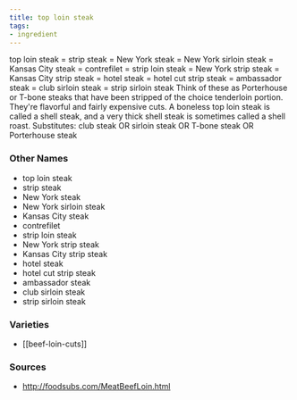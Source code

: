 ```yaml
---
title: top loin steak
tags:
- ingredient
---
```

top loin steak = strip steak = New York steak = New York sirloin steak = Kansas City steak = contrefilet = strip loin steak = New York strip steak = Kansas City strip steak = hotel steak = hotel cut strip steak = ambassador steak = club sirloin steak = strip sirloin steak Think of these as Porterhouse or T-bone steaks that have been stripped of the choice tenderloin portion. They're flavorful and fairly expensive cuts. A boneless top loin steak is called a shell steak, and a very thick shell steak is sometimes called a shell roast. Substitutes: club steak OR sirloin steak OR T-bone steak OR Porterhouse steak

### Other Names

* top loin steak
* strip steak
* New York steak
* New York sirloin steak
* Kansas City steak
* contrefilet
* strip loin steak
* New York strip steak
* Kansas City strip steak
* hotel steak
* hotel cut strip steak
* ambassador steak
* club sirloin steak
* strip sirloin steak

### Varieties

* [[beef-loin-cuts]]

### Sources
* http://foodsubs.com/MeatBeefLoin.html
